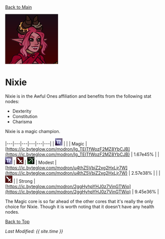 [Back to Main](index.md)

![Nixie Portrait](images/portraits/Nixie.png)

# Nixie

Nixie is in the Awful Ones affiliation and benefits from the following stat nodes:

* Dexterity
* Constitution
* Charisma

Nixie is a magic champion.

|---|---|---|---|---|---|
| ![Magic Icon](images/magic.png) |   |   | Magic | [https://ic.byteglow.com/modron/Ig_TEITfWozF2MZ8YbCJB](https://ic.byteglow.com/modron/Ig_TEITfWozF2MZ8YbCJB) | 1.67e45% |
| ![Magic Icon](images/magic.png) | ![Melee Icon](images/melee.png) | ![Ranged Icon](images/ranged.png) | Modest | [https://ic.byteglow.com/modron/u4thZ5VbiZ2xg2HxLjr7W](https://ic.byteglow.com/modron/u4thZ5VbiZ2xg2HxLjr7W) | 2.57e38% |
|   | ![Melee Icon](images/melee.png) |   | Strong | [https://ic.byteglow.com/modron/2ggHyhpYHJ0z7VinGTWio](https://ic.byteglow.com/modron/2ggHyhpYHJ0z7VinGTWio) | 9.45e36% |

The Magic core is so far ahead of the other cores that it's really the only choice for Nixie. Though it is worth noting that it doesn't have any health nodes.

[Back to Top](#top)

*Last Modified: {{ site.time }}*